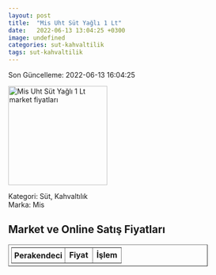 ```yaml
---
layout: post
title:  "Mis Uht Süt Yağlı 1 Lt"
date:   2022-06-13 13:04:25 +0300
image: undefined
categories: sut-kahvaltilik
tags: sut-kahvaltilik
---
```


Son Güncelleme: 2022-06-13 16:04:25

<img src="undefined" width="200" alt="Mis Uht Süt Yağlı 1 Lt market fiyatları" />

Kategori: Süt, Kahvaltılık
<br />
Marka: Mis

<h2>Market ve Online Satış Fiyatları</h2>

<table border="1" style="padding: 5px;width:80%;">
  <tr>
    <td style="padding: 5px;"><strong>Perakendeci</strong></td>
    <td><strong>Fiyat</strong></td>
    <td><strong>İşlem</strong></td>
  </tr>
  
</table>
